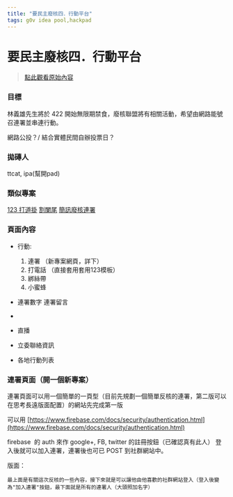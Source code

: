 ```yaml
---
title: "要民主廢核四．行動平台"
tags: g0v idea pool,hackpad
---
```


# 要民主廢核四．行動平台

> [點此觀看原始內容](https://g0v.hackpad.tw/v15A2Oaw5JF)


### 目標

林義雄先生將於 422 開始無限期禁食，廢核聯盟將有相關活動，希望由網路能號召連署並串連行動。

網路公投？/ 結合實體民間自辦投票日？

### 拋磚人

ttcat, ipa(幫開pad)

### 類似專案

[123 打道掛](http://123.g0v.today/)
[割闌尾](http://to.13pa.tw/#)
[簡訊廢核連署](http://430.ngo.tw/)

### 頁面內容


- 行動:
    1.  連署 （新專案網頁，詳下）
    2.  打電話 （直接套用套用123模板）
    3.  綁絲帶
    4.  小蜜蜂

- 連署數字 連署留言
-
- 直播
- 立委聯絡資訊
- 各地行動列表

### 連署頁面（開一個新專案）


連署頁面可以用一個簡單的一頁型（目前先規劃一個簡單反核的連署，第二版可以在思考長遠版面配置）的網站先完成第一版

可以用 [https://www.firebase.com/docs/security/authentication.html](https://www.firebase.com/docs/security/authentication.html)

firebase  的 auth 來作 google+, FB, twitter 的註冊按鈕（已確認真有此人）
登入後就可以加入連署，連署後也可已 POST 到社群網站中。

版面：

    最上面是有關這次反核的一些內容，接下來就是可以讓他由他喜歡的社群網站登入（登入後變為"加入連署"按鈕，最下面就是所有的連署人（大頭照加名字）





